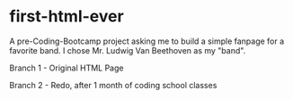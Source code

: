 # first-html-ever

A pre-Coding-Bootcamp project asking me to build a simple fanpage for a favorite band. I chose Mr. Ludwig Van Beethoven as my "band". 

Branch 1 - Original HTML Page

Branch 2 - Redo, after 1 month of coding school classes
